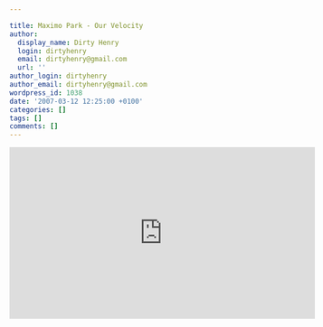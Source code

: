 ```yaml
---

title: Maximo Park - Our Velocity
author:
  display_name: Dirty Henry
  login: dirtyhenry
  email: dirtyhenry@gmail.com
  url: ''
author_login: dirtyhenry
author_email: dirtyhenry@gmail.com
wordpress_id: 1038
date: '2007-03-12 12:25:00 +0100'
categories: []
tags: []
comments: []
---
```

<iframe width="540" height="304" src="http://www.youtube.com/embed/eWwBkA0GqaY" frameborder="0" allowfullscreen></iframe>
